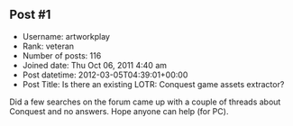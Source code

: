 ## Post #1
- Username: artworkplay
- Rank: veteran
- Number of posts: 116
- Joined date: Thu Oct 06, 2011 4:40 am
- Post datetime: 2012-03-05T04:39:01+00:00
- Post Title: Is there an existing LOTR: Conquest game assets extractor?

Did a few searches on the forum came up with a couple of threads about Conquest and no answers. 
Hope anyone can help (for PC).
